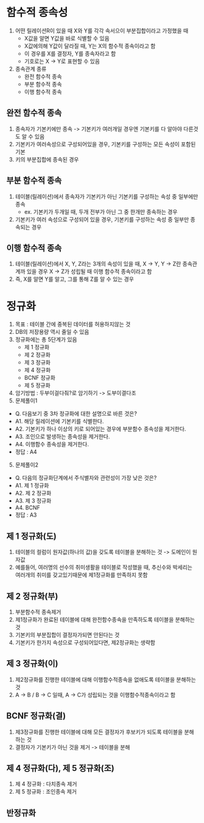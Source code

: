 # 함수적 종속성

1. 어떤 릴레이션R이 있을 때 X와 Y를 각각 속서으이 부분집합이라고 가정했을 때
    - X값을 알면 Y값을 바로 식별할 수 있음
    - X값에의해 Y값이 달라질 때, Y는 X의 함수적 종속이라고 함
    - 이 경우를 X를 결정자, Y를 종속자라고 함
    - 기호로는 X -> Y로 표현할 수 있음
2. 종속관계 종류
    - 완전 함수적 종속
    - 부분 함수적 종속
    - 이행 함수적 종속

## 완전 함수적 종속

1. 종속자가 기본키에만 종속 -> 기본키가 여러개일 경우엔 기본키를 다 알아야 다른것도 알 수 있음
2. 기본키가 여러속성으로 구성되어있을 경우, 기본키를 구성하는 모든 속성이 포함된 기본
3. 키의 부분집합에 종속된 경우

## 부분 함수적 종속

1. 테이블(릴레이션)에서 종속자가 기본키가 아닌 기본키를 구성하는 속성 중 일부에만 종속
    - ex. 기본키가 두개일 때, 두개 전부가 아닌 그 중 한개만 종속하는 경우
2. 기본키가 여러 속성으로 구성되어 있을 경우, 기본키를 구성하는 속성 중 일부만 종속되는 경우

## 이행 함수적 종속

1. 테이블(릴레이션)에서 X, Y, Z라는 3개의 속성이 있을 때, X -> Y, Y -> Z란 종속관계까 있을 경우 X -> Z가 성립될 때 이행 함수적 종속이라고 함
2. 즉, X를 알면 Y를 알고, 그를 통해 Z를 알 수 있는 경우


# 정규화

1. 목표 : 테이블 간에 중복된 데이터를 허용하지않는 것
2. DB의 저장용량 역시 줄일 수 있음
3. 정규화에는 총 5단계가 있음
    - 제 1 정규화
    - 제 2 정규화
    - 제 3 정규화
    - 제 4 정규화
    - BCNF 정규화
    - 제 5 정규화
4. 암기방법 : 두부이걸다줘?로 암기하기 -> 도부이결다조
5. 문제풀이1
- Q. 다음보기 중 3차 정규화에 대한 설명으로 바른 것은?
- A1. 해당 릴레이션에 기본키를 식별한다.
- A2. 기본키가 하나 이상의 키로 되어있는 경우에 부분함수 종속성을 제거한다.
- A3. 조인으로 발생하는 종속성을 제거한다.
- A4. 이행함수 종속성을 제거한다.
- 정답 : A4 
5. 문제풀이2
- Q. 다음의 정규화단계에서 주식별자와 관련성이 가장 낮은 것은?
- A1. 제 1 정규화
- A2. 제 2 정규화
- A3. 제 3 정규화
- A4. BCNF 
- 정답 : A3

## 제 1 정규화(도)

1. 테이블의 컬럼이 원자값(하나의 값)을 갖도록 테이블을 분해하는 것 -> 도메인이 원자값
2. 예를들어, 여러명의 선수의 취미생활을 테이블로 작성했을 때, 추신수와 박세리는 여러개의 취미를 갖고있기때문에 제1정규화를 만족하지 못함

## 제 2 정규화(부)

1. 부분함수적 종속제거
2. 제1정규화가 완료된 테이블에 대해 완전함수종속을 만족하도록 테이블을 분해하는 것
3. 기본키의 부분집합이 결정자가되면 안된다는 것
4. 기본키가 한가지 속성으로 구성되어있다면, 제2정규화는 생략함

## 제 3 정규화(이)

1. 제2정규화를 진행한 테이블에 대해 이행함수적종속을 없애도록 테이블을 분해하는 것
2. A -> B / B -> C 일때, A -> C가 성립되는 것을 이행함수적종속이라고 함

## BCNF 정규화(결)

1. 제3정규화를 진행한 테이블에 대해 모든 결정자가 후보키가 되도록 테이블을 분해하는 것
2. 결정자가 기본키가 아닌 것을 제거 -> 테이블을 분해

## 제 4 정규화(다), 제 5 정규화(조)

1. 제 4 정규화 : 다치종속 제거
2. 제 5 정규화 : 조인종속 제거

## 반정규화


